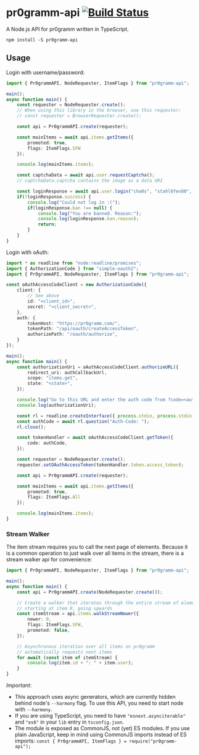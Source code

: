 # pr0gramm-api [![Build Status](https://travis-ci.com/holzmaster/node-pr0gramm-api.svg?branch=master)](https://travis-ci.com/holzmaster/node-pr0gramm-api)
A Node.js API for pr0gramm written in TypeScript.
```Shell
npm install -S pr0gramm-api
```

## Usage
Login with username/password:
```ts
import { Pr0grammAPI, NodeRequester, ItemFlags } from "pr0gramm-api";

main();
async function main() {
    const requester = NodeRequester.create();
    // When using this library in the browser, use this requester:
    // const requester = BrowserRequester.create();

    const api = Pr0grammAPI.create(requester);

    const mainItems = await api.items.getItems({
        promoted: true,
        flags: ItemFlags.SFW
    });

    console.log(mainItems.items);

    const captchaData = await api.user.requestCaptcha();
    // captchaData.captcha contains the image as a data URI

    const loginResponse = await api.user.login("cha0s", "stahl0fen80", captchaData.token, "aaaaa");
    if(!loginResponse.success) {
        console.log("Could not log in :(");
        if(loginResponse.ban !== null) {
            console.log("You are banned. Reason:");
            console.log(loginResponse.ban.reason);
            return;
        }
    }
}
```

Login with oAuth:
```ts
import * as readline from "node:readline/promises";
import { AuthorizationCode } from "simple-oauth2";
import { Pr0grammAPI, NodeRequester, ItemFlags } from "pr0gramm-api";

const oAuthAccessCodeClient = new AuthorizationCode({
    client: {
        // See above
        id: "<client_id>",
        secret: "<client_secret>",
    },
    auth: {
        tokenHost: "https://pr0gramm.com/",
        tokenPath: "/api/oauth/createAccessToken",
        authorizePath: "/oauth/authorize",
    }
});

main();
async function main() {
    const authorizationUri = oAuthAccessCodeClient.authorizeURL({
        redirect_uri: authCallbackUrl,
        scope: "items.get",
        state: "<state>",
    });

    console.log("Go to this URL and enter the auth code from ?code=<auth code> from the callback URL:");
    console.log(authorizationUri);

    const rl = readline.createInterface({ process.stdin, process.stdin });
    const authCode = await rl.question("Auth-Code: ");
    rl.close();

    const tokenHandler = await oAuthAccessCodeClient.getToken({
        code: authCode,
    });

    const requester = NodeRequester.create();
    requester.setOAuthAccessToken(tokenHandler.token.access_token);

    const api = Pr0grammAPI.create(requester);

    const mainItems = await api.items.getItems({
        promoted: true,
        flags: ItemFlags.All
    });

    console.log(mainItems.items);
}
```


### Stream Walker
The item stream requires you to call the next page of elements. Because it is a common operation to just walk over all items in the stream, there is a stream walker api for convenience:
```TypeScript
import { Pr0grammAPI, NodeRequester, ItemFlags } from "pr0gramm-api";

main();
async function main() {
    const api = Pr0grammAPI.create(NodeRequester.create());

    // Create a walker that iterates through the entire stream of elements
    // starting at item 0, going upwards
    const itemStream = api.items.walkStreamNewer({
        newer: 0,
        flags: ItemFlags.SFW,
        promoted: false,
    });

    // Asynchronous iteration over all items on pr0gramm
    // automatically requests next items
    for await (const item of itemStream) {
        console.log(item.id + ": " + item.user);
    }
}
```
*Important*:
- This approach uses async generators, which are currently hidden behind node's `--harmony` flag. To use this API, you need to start node with `--harmony`.
- If you are using TypeScript, you need to have `"esnext.asynciterable"` and `"es6"` in your `lib` entry in `tsconfig.json`.
- The module is exposed as CommonJS, not (yet) ES modules. If you use plain JavaScript, keep in mind using CommonJS imports instead of ES imports: `const { Pr0grammAPI, ItemFlags } = require("pr0gramm-api");`
